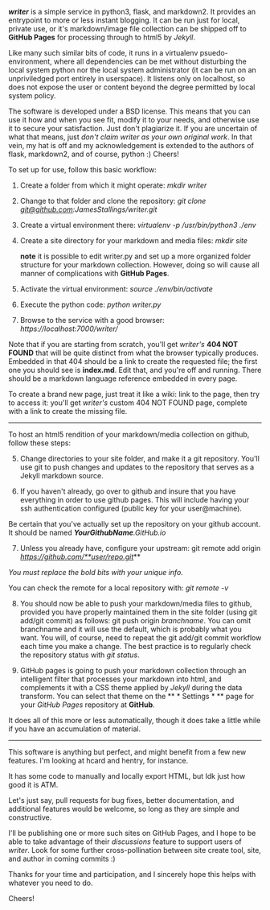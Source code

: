 ***writer*** is a simple service in python3, flask, and markdown2. It provides an entrypoint to more or less instant blogging. It can be run just for local, private use, or it's markdown/image file collection can be shipped off to **GitHub Pages** for processing through to html5 by *Jekyll*.

Like many such similar bits of code, it runs in a virtualenv psuedo-environment, where all dependencies can be met without disturbing the local system python nor the local system administrator (it can be run on an unpriviledged port entirely in userspace). It listens only on localhost, so does not expose the user or content beyond the degree permitted by local system policy.

The software is developed under a BSD license. This means that you can use it how and when you see fit, modify it to your needs, and otherwise use it to secure your satisfaction. Just don't plagiarize it. If you are uncertain of what that means, just *don't claim writer as your own original work*. In that vein, my hat is off and my acknowledgement is extended to the authors of flask, markdown2, and of course, python :) Cheers!

To set up for use, follow this basic workflow:

1. Create a folder from which it might operate: *mkdir writer*

2. Change to that folder and clone the repository: *git clone git@github.com:JamesStallings/writer.git*

3. Create a virtual environment there: *virtualenv -p /usr/bin/python3 ./env*

4. Create a site directory for your markdown and media files: *mkdir site*

   **note** it is possible to edit writer.py and set up a more organized folder structure for your markdown collection. However, doing so will cause all manner of complications with **GitHub Pages**.

5. Activate the virtual environment: *source ./env/bin/activate*

6. Execute the python code: *python writer.py*

7. Browse to the service with a good browser: *https://localhost:7000/writer/*

Note that if you are starting from scratch, you'll get *writer's* **404 NOT FOUND** that will be quite distinct from what the browser typically produces. Embedded in that 404 should be a link to create the requested file; the first one you should see is **index.md**. Edit that, and you're off and running. There should be a markdown language reference embedded in every page.

To create a brand new page, just treat it like a wiki: link to the page, then try to access it: you'll get *writer's* custom 404 NOT FOUND page, complete with a link to create the missing file.

---- 

To host an html5 rendition of your markdown/media collection on github, follow these steps:

5. Change directories to your site folder, and make it a git repository. You'll use git to push changes and updates to the repository that serves as a Jekyll markdown source.

6. If you haven't already, go over to github and insure that you have everything in order to use github pages. This will include having your ssh authentication configured (public key for your user@machine). 

Be certain that you've actually set up the repository on your github account. It should be named ***YourGithubName**.GitHub.io*

7. Unless you already have, configure your upstream: git remote add origin *https://github.com/**user/repo.git***

*You  must replace the bold bits with your unique info.*

You can check the remote for a local repository with: *git remote -v*

8. You should now be able to push your markdown/media files to github, provided you have properly maintained them in the site folder (using git add/git commit) as follows: git push origin *branchname*. You can omit branchname and it will use the default, which is probably what you want. You will, of course, need to repeat the git add/git commit workflow each time you make a change. The best practice is to regularly check the repository status with *git status*.

9. GitHub pages is going to push your markdown collection through an intelligent filter that processes your markdown into html, and complements it with a CSS theme applied by *Jekyll* during the data transform. You can select that theme on the ** * Settings * ** page for your *GitHub Pages* repository at **GitHub**.

It does all of this more or less automatically, though it does take a little while if you have an accumulation of material. 

----

This software is anything but perfect, and might benefit from a few new features. I'm looking at hcard and hentry, for instance. 

It has some code to manually and locally export HTML, but Idk just how good it is ATM. 

Let's just say, pull requests for bug fixes, better documentation, and additional features would be welcome, so long as they are simple and constructive.

I'll be publishing one or more such sites on GitHub Pages, and I hope to be able to take advantage of their *discussions* feature to support users of *writer*. Look for some further cross-pollination between site create tool, site, and author in coming commits :)

Thanks for your time and participation, and I sincerely hope this helps with whatever you need to do.

Cheers!











